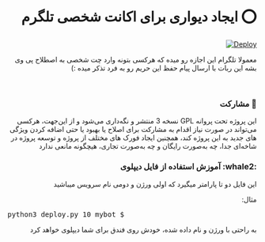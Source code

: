 <h1 style="text-align: right;direction: rtl;" dir="rtl">⭕️ ایجاد دیواری برای اکانت شخصی تلگرم</h1>
<div align="right">
<a href="https://heroku.com/deploy">
  <img src="https://www.herokucdn.com/deploy/button.svg" alt="Deploy">
</a>
  </div>
<p style="text-align: right;direction: rtl;" dir="rtl">معمولا تلگرام این اجازه رو میده که هرکسی بتونه وارد چت شخصی به اصطلاح پی وی بشه این ربات با ارسال پیام حفظ این حریم رو
  به فرد تذکر میده :)</p>
<br>

<h3 dir="rtl" style="text-align: right;direction: rtl;">🤝 مشارکت</h3>
<p dir="rtl" style="text-align: right;direction: rtl;">این پروژه تحت پروانه GPL نسخه 3 منتشر و نگه‌داری می‌شود و از این‌جهت، هرکسی می‌تواند در صورت نیاز اقدام به مشارکت برای اصلاح یا بهبود یا حتی اضافه کردن ویژگی های جدید به این پروژه کند، همچنین ایجاد فورک های مختلف از پروژه و توسعه پروژه در شاخه‌ای جدا، چه به‌صورت رایگان و چه به‌صورت تجاری، هیچگونه مانعی ندارد</p>
<h3 dir="rtl" style="text-align: right;direction: rtl;">:whale2: آموزش استفاده از فایل دیپلوی</h3>
<p dir="rtl" style="text-align: right;direction: rtl;">
این فایل دو تا پارامتر میگیرد که اولی ورژن و دومی نام سرویس میباشید</p>
<p dir="rtl" style="text-align: right;direction: rtl;">مثال:
</p>
<pre dir="rtl" style="text-align: left;direction:">$ python3 deploy.py 10 mybot</pre>
<p dir="rtl" style="text-align: right;direction: rtl;">
به راحتی با ورژن و نام داده شده، خودش روی فندق برای شما دیپلوی خواهد کرد</p>
